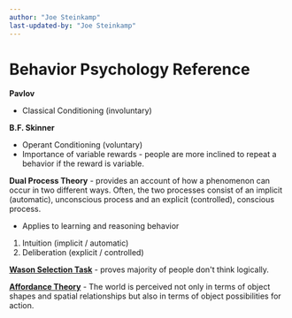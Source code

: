 ```yaml
---
author: "Joe Steinkamp"
last-updated-by: "Joe Steinkamp"
---
```


# Behavior Psychology Reference

**Pavlov**
- Classical Conditioning (involuntary)

**B.F. Skinner**
- Operant Conditioning (voluntary)
- Importance of variable rewards - people are more inclined to repeat a behavior if the reward is variable.

**Dual Process Theory** - provides an account of how a phenomenon can occur in two different ways. Often, the two processes consist of an implicit (automatic), unconscious process and an explicit (controlled), conscious process.
- Applies to learning and reasoning behavior
1. Intuition (implicit / automatic)
2. Deliberation (explicit / controlled)

**[Wason Selection Task](https://en.wikipedia.org/wiki/Wason_selection_task)** - proves majority of people don't think logically.

**[Affordance Theory](https://www.learning-theories.com/affordance-theory-gibson.html)** - The world is perceived not only in terms of object shapes and spatial relationships but also in terms of object possibilities for action. 


